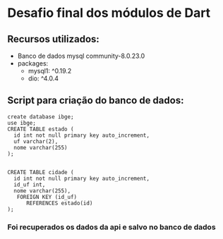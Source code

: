 # Desafio final dos módulos de Dart

## Recursos utilizados:
* Banco de dados mysql community-8.0.23.0
* packages:
  *  mysql1: ^0.19.2
  *  dio: ^4.0.4

## Script para criação do banco de dados:

```
create database ibge;
use ibge;
CREATE TABLE estado (
  id int not null primary key auto_increment,
  uf varchar(2),
  nome varchar(255)
);


CREATE TABLE cidade (
  id int not null primary key auto_increment,
  id_uf int,
  nome varchar(255),
   FOREIGN KEY (id_uf)
      REFERENCES estado(id)
);​
 ```
 ### Foi recuperados os dados da api e salvo no banco de dados 



